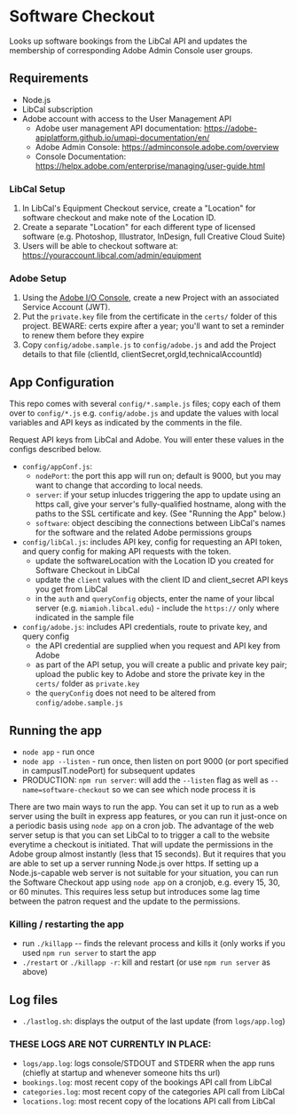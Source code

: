 # Software Checkout

Looks up software bookings from the LibCal API and updates the membership of corresponding Adobe Admin Console user groups.

## Requirements

- Node.js
- LibCal subscription
- Adobe account with access to the User Management API
  - Adobe user management API documentation: https://adobe-apiplatform.github.io/umapi-documentation/en/
  - Adobe Admin Console: https://adminconsole.adobe.com/overview
  - Console Documentation: https://helpx.adobe.com/enterprise/managing/user-guide.html

### LibCal Setup

1. In LibCal's Equipment Checkout service, create a "Location" for software checkout and make note of the Location ID.
2. Create a separate "Location" for each different type of licensed software (e.g. Photoshop, Illustrator, InDesign, full Creative Cloud Suite)
3. Users will be able to checkout software at: https://youraccount.libcal.com/admin/equipment

### Adobe Setup

1. Using the [Adobe I/O Console](https://console.adobe.io/), create a new Project with an associated Service Account (JWT).
2. Put the `private.key` file from the certificate in the `certs/` folder of this project. BEWARE: certs expire after a year; you'll want to set a reminder to renew them before they expire
3. Copy `config/adobe.sample.js` to `config/adobe.js` and add the Project details to that file (clientId, clientSecret,orgId,technicalAccountId)

## App Configuration

This repo comes with several `config/*.sample.js` files; copy each of them over to `config/*.js` e.g. `config/adobe.js` and update the values with local variables and API keys as indicated by the comments in the file.

Request API keys from LibCal and Adobe. You will enter these values in the configs described below.

- `config/appConf.js`:
  - `nodePort`: the port this app will run on; default is 9000, but you may want to change that according to local needs.
  - `server`: if your setup inlucdes triggering the app to update using an https call, give your server's fully-qualified hostname, along with the paths to the SSL certificate and key. (See "Running the App" below.)
  - `software`: object descibing the connections between LibCal's names for the software and the related Adobe permissions groups
- `config/libCal.js`: includes API key, config for requesting an API token, and query config for making API requests with the token.
  - update the softwareLocation with the Location ID you created for Software Checkout in LibCal
  - update the `client` values with the client ID and client_secret API keys you get from LibCal
  - in the `auth` and `queryConfig` objects, enter the name of your libcal server (e.g. `miamioh.libcal.edu`) - include the `https://` only where indicated in the sample file
- `config/adobe.js`: includes API credentials, route to private key, and query config
  - the API credential are supplied when you request and API key from Adobe
  - as part of the API setup, you will create a public and private key pair; upload the public key to Adobe and store the private key in the `certs/` folder as `private.key`
  - the `queryConfig` does not need to be altered from `config/adobe.sample.js`

## Running the app

- `node app` - run once
- `node app --listen` - run once, then listen on port 9000 (or port specified in campusIT.nodePort) for subsequent updates
- PRODUCTION: `npm run server`: will add the `--listen` flag as well as `--name=software-checkout` so we can see which node process it is

There are two main ways to run the app. You can set it up to run as a web server using the built in express app features, or you can run it just-once on a periodic basis using `node app` on a cron job. The advantage of the web server setup is that you can set LibCal to to trigger a call to the website everytime a checkout is initiated. That will update the permissions in the Adobe group almost instantly (less that 15 seconds). But it requires that you are able to set up a server running Node.js over https. If setting up a Node.js-capable web server is not suitable for your situation, you can run the Software Checkout app using `node app` on a cronjob, e.g. every 15, 30, or 60 minutes. This requires less setup but introduces some lag time between the patron request and the update to the permissions.

### Killing / restarting the app

- run `./killapp` -- finds the relevant process and kills it (only works if you used `npm run server` to start the app
- `./restart` or `./killapp -r`: kill and restart (or use `npm run server` as above)

## Log files

- `./lastlog.sh`: displays the output of the last update (from `logs/app.log`)

### THESE LOGS ARE NOT CURRENTLY IN PLACE:

- `logs/app.log`: logs console/STDOUT and STDERR when the app runs (chiefly at startup and whenever someone hits ths url)
- `bookings.log`: most recent copy of the bookings API call from LibCal
- `categories.log`: most recent copy of the categories API call from LibCal
- `locations.log`: most recent copy of the locations API call from LibCal
